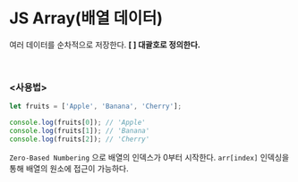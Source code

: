 # JS Array(배열 데이터)
여러 데이터를 순차적으로 저장한다. **[ ] 대괄호로 정의한다.**

<br>

### <사용법>

```javascript
let fruits = ['Apple', 'Banana', 'Cherry'];

console.log(fruits[0]); // 'Apple'
console.log(fruits[1]); // 'Banana'
console.log(fruits[2]); // 'Cherry'
```
`Zero-Based Numbering` 으로 배열의 인덱스가 0부터 시작한다. `arr[index]` 인덱싱을 통해 배열의 원소에 접근이 가능하다.